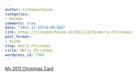 ```yaml
---
author: rickymoorhouse
categories:
- Random
comments: true
date: "2011-12-25T10:00:06Z"
link: https://rickymoorhouse.uk/2011/12/25/merry-christmas/
post_format:
- Aside
slug: merry-christmas
title: Merry Christmas
wordpress_id: 7368
---
```


[My 2011 Christmas Card](http://rickymoorhouse.co.uk/christmas2011)
